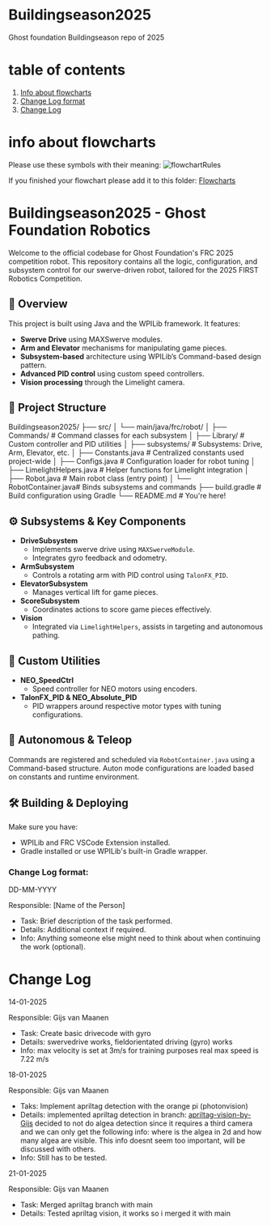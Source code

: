 # Buildingseason2025
Ghost foundation Buildingseason repo of 2025

# table of contents
1. [Info about flowcharts](#info-about-flowcharts)
2. [Change Log format](#change-log-format)
3. [Change Log](#change-log)


# info about flowcharts
Please use these symbols with their meaning:
![flowchartRules](https://github.com/user-attachments/assets/d9ad3125-5951-4d97-b8a5-b935cfcd5127)

If you finished your flowchart please add it to this folder: [Flowcharts](https://github.com/GhostFoundation/Buildingseason2025/tree/main/flowcharts)

# Buildingseason2025 - Ghost Foundation Robotics

Welcome to the official codebase for Ghost Foundation's FRC 2025 competition robot. This repository contains all the logic, configuration, and subsystem control for our swerve-driven robot, tailored for the 2025 FIRST Robotics Competition.

## 🚀 Overview

This project is built using Java and the WPILib framework. It features:
- **Swerve Drive** using MAXSwerve modules.
- **Arm and Elevator** mechanisms for manipulating game pieces.
- **Subsystem-based** architecture using WPILib’s Command-based design pattern.
- **Advanced PID control** using custom speed controllers.
- **Vision processing** through the Limelight camera.

## 🧩 Project Structure

Buildingseason2025/ ├── src/ │ └── main/java/frc/robot/ │ ├── Commands/ # Command classes for each subsystem │ ├── Library/ # Custom controller and PID utilities │ ├── subsystems/ # Subsystems: Drive, Arm, Elevator, etc. │ ├── Constants.java # Centralized constants used project-wide │ ├── Configs.java # Configuration loader for robot tuning │ ├── LimelightHelpers.java # Helper functions for Limelight integration │ ├── Robot.java # Main robot class (entry point) │ └── RobotContainer.java# Binds subsystems and commands ├── build.gradle # Build configuration using Gradle └── README.md # You're here!

## ⚙️ Subsystems & Key Components

- **DriveSubsystem**
  - Implements swerve drive using `MAXSwerveModule`.
  - Integrates gyro feedback and odometry.
- **ArmSubsystem**
  - Controls a rotating arm with PID control using `TalonFX_PID`.
- **ElevatorSubsystem**
  - Manages vertical lift for game pieces.
- **ScoreSubsystem**
  - Coordinates actions to score game pieces effectively.
- **Vision**
  - Integrated via `LimelightHelpers`, assists in targeting and autonomous pathing.

## 🔧 Custom Utilities

- **NEO_SpeedCtrl**
  - Speed controller for NEO motors using encoders.
- **TalonFX_PID & NEO_Absolute_PID**
  - PID wrappers around respective motor types with tuning configurations.

## 🧠 Autonomous & Teleop

Commands are registered and scheduled via `RobotContainer.java` using a Command-based structure. Auton mode configurations are loaded based on constants and runtime environment.

## 🛠️ Building & Deploying

Make sure you have:
- WPILib and FRC VSCode Extension installed.
- Gradle installed or use WPILib's built-in Gradle wrapper.


### Change Log format:
DD-MM-YYYY

Responsible: [Name of the Person]

- Task: Brief description of the task performed.
- Details: Additional context if required.
- Info: Anything someone else might need to think about when continuing the work (optional).

# Change Log

14-01-2025 

Responsible: Gijs van Maanen 
- Task: Create basic drivecode with gyro
- Details: swervedrive works, fieldorientated driving (gyro) works
- Info: max velocity is set at 3m/s for training purposes real max speed is 7.22 m/s


18-01-2025

Responsible: Gijs van Maanen
- Taks: Implement apriltag detection with the orange pi (photonvision)
- Details: implemented apriltag detection in branch: [apriltag-vision-by-Gijs](https://github.com/GhostFoundation/Buildingseason2025/tree/apriltag-vision-by-Gijs) decided to not do algea detection since it requires a third camera and we can only get the following info: where is the algea in 2d and how many algea are visible. This info doesnt seem too important, will be discussed with others.
- Info: Still has to be tested.

21-01-2025

Responsible: Gijs van Maanen

- Task: Merged apriltag branch with main
- Details: Tested apriltag vision, it works so i merged it with main
